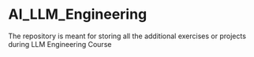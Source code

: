 # AI_LLM_Engineering
The repository is meant for storing all the additional exercises or projects during LLM Engineering Course
